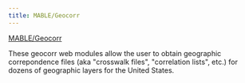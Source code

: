 ```yaml
---
title: MABLE/Geocorr
---
```


[MABLE/Geocorr](http://mcdc.missouri.edu/websas/geocorr_index.shtml">MABLE/Geocorr)  

These geocorr web modules allow the user to obtain geographic correpondence files (aka "crosswalk files", "correlation lists", etc.) for dozens of geographic layers for the United States.
